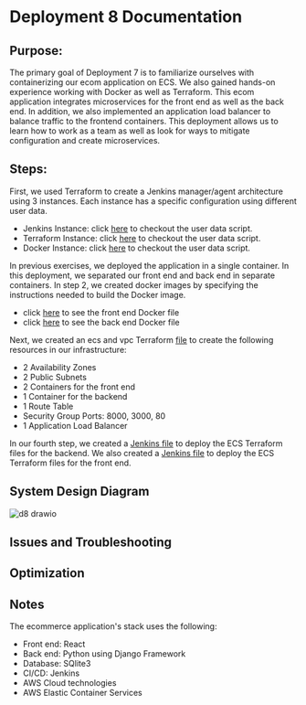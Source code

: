 # Deployment 8 Documentation 

## Purpose:
The primary goal of Deployment 7 is to familiarize ourselves with containerizing our ecom application on ECS. We also gained hands-on experience working with Docker as well as Terraform. This ecom application integrates microservices for the front end as well as the back end. In addition, we also implemented an application load balancer to balance traffic to the frontend containers. This deployment allows us to learn how to work as a team as well as look for ways to mitigate configuration and create microservices.


## Steps:
First, we used Terraform to create a Jenkins manager/agent architecture using 3 instances. Each instance has a specific configuration using different user data.
 - Jenkins Instance: click [here](https://github.com/DarrielleEvans/deployment8/blob/main/first-infrastucture/deployjenkins.sh) to checkout the user data script.
 - Terraform Instance: click [here](https://github.com/DarrielleEvans/deployment8/blob/main/first-infrastucture/deployterraform.sh) to checkout the user data script.
 - Docker Instance: click [here](https://github.com/DarrielleEvans/deployment8/blob/main/first-infrastucture/deploydocker.sh) to checkout the user data script.

In previous exercises, we deployed the application in a single container. In this deployment, we separated our front end and back end in separate containers. In step 2, we created docker images by specifying the instructions needed to build the Docker image.
- click [here](https://github.com/DarrielleEvans/deployment8/blob/main/frontend/Dockerfile) to see the front end Docker file
- click [here](https://github.com/DarrielleEvans/deployment8/blob/main/backend/Dockerfile) to see the back end Docker file

Next, we created an ecs and vpc Terraform [file](https://github.com/DarrielleEvans/deployment8/blob/main/terraform/main.tf) to create the following resources in our infrastructure:
 - 2 Availability Zones
 - 2 Public Subnets
 - 2 Containers for the front end
 - 1 Container for the backend
 - 1 Route Table
 - Security Group Ports: 8000, 3000, 80
 - 1 Application Load Balancer

In our fourth step, we created a [Jenkins file](https://github.com/DarrielleEvans/deployment8/blob/main/Jenkinsfile_BE) to deploy the ECS Terraform files for the backend.
We also created a [Jenkins file](https://github.com/DarrielleEvans/deployment8/blob/main/Jenkinsfile_BE) to deploy the ECS Terraform files for the front end.







## System Design Diagram
![d8 drawio](https://github.com/DarrielleEvans/deployment8/assets/89504317/8b964f44-6ce7-4a43-aa2f-b43299f11ead)


## Issues and Troubleshooting


## Optimization

## Notes
The ecommerce application's stack uses the following:
  - Front end: React
  - Back end: Python using Django Framework
  - Database: SQlite3
  - CI/CD: Jenkins
  - AWS Cloud technologies
  - AWS Elastic Container Services


